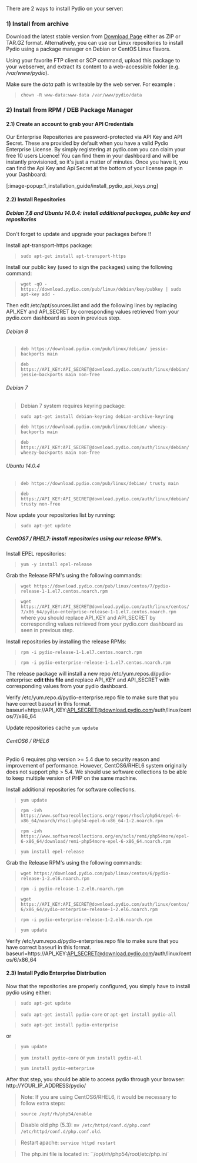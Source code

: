 There are 2 ways to install Pydio on your server:

### 1) Install from archive

Download the latest stable version from [Download Page](https://pydio.com/en/get-pydio) either as ZIP or TAR.GZ format. Alternatively, you can use our Linux repositories to install Pydio using a package manager on Debian or CentOS Linux flavors.

Using your favorite FTP client or SCP command, upload this package to your webserver, and extract its content to a web-accessible folder (e.g. */var/www/pydio*).

Make sure the *data* path is writeable by the web server. For example :

> `chown -R www-data:www-data /var/www/pydio/data`

### 2) Install from RPM / DEB Package Manager

#### 2.1) Create an account to grab your API Credentials

Our Enterprise Repositories are password-protected via API Key and API Secret. These are provided by default when you have a valid Pydio Enterprise License. By simply registering at pydio.com you can claim your free 10 users Licence! You can find them in your dashboard and will be instantly provisioned, so it's just a matter of minutes. Once you have it, you can find the Api Key and Api Secret at the bottom of your license page in your Dashboard:

[:image-popup:1_installation_guide/install_pydio_api_keys.png]


#### 2.2) Install Repositories

##### Debian 7,8 and Ubuntu 14.0.4: install additional packages, public key and repositories

Don't forget to update and upgrade your packages before !!

Install apt-transport-https package:

> `sudo apt-get install apt-transport-https`

Install our public key (used to sign the packages) using the following command:

> `wget -qO - https://download.pydio.com/pub/linux/debian/key/pubkey | sudo apt-key add -`

Then edit /etc/apt/sources.list and add the following lines by replacing API_KEY and API_SECRET by corresponding values retrieved from your pydio.com dashboard as seen in previous step.

###### Debian 8
> `deb https://download.pydio.com/pub/linux/debian/ jessie-backports main`

> `deb https://API_KEY:API_SECRET@download.pydio.com/auth/linux/debian/ jessie-backports main non-free`

###### Debian 7

> Debian 7 system requires keyring package:

> `sudo apt-get install debian-keyring debian-archive-keyring`

> `deb https://download.pydio.com/pub/linux/debian/ wheezy-backports main`

> `deb https://API_KEY:API_SECRET@download.pydio.com/auth/linux/debian/ wheezy-backports main non-free`

###### Ubuntu 14.0.4

> `deb https://download.pydio.com/pub/linux/debian/ trusty main`

> `deb https://API_KEY:API_SECRET@download.pydio.com/auth/linux/debian/ trusty non-free`

Now update your repositories list by running:

> `sudo apt-get update`

##### CentOS7 / RHEL7: install repositories using our release RPM's.

Install EPEL repositories:

> `yum -y install epel-release`

Grab the Release RPM's using the following commands:
> `wget https://download.pydio.com/pub/linux/centos/7/pydio-release-1-1.el7.centos.noarch.rpm`

> `wget https://API_KEY:API_SECRET@download.pydio.com/auth/linux/centos/7/x86_64/pydio-enterprise-release-1-1.el7.centos.noarch.rpm`
where you should replace API_KEY and API_SECRET by corresponding values retrieved from your pydio.com dashboard as seen in previous step.

Install repositories by installing the release RPMs:

> `rpm -i pydio-release-1-1.el7.centos.noarch.rpm`

> `rpm -i pydio-enterprise-release-1-1.el7.centos.noarch.rpm` 

The release package will install a new repo /etc/yum.repos.d/pydio-enterprise: **edit this file** and replace API_KEY and API_SECRET with corresponding values from your pydio dashboard.

Verify /etc/yum.repo.d/pydio-enterprise.repo file to make sure that you have correct baseurl in this format.
baseurl=https://API_KEY:API_SECRET@download.pydio.com/auth/linux/centos/7/x86_64

Update repositories cache `yum update`

###### CentOS6 / RHEL6

Pydio 6 requires php version >= 5.4 due to security reason and improvement of performance. However, CentOS6/RHEL6 system originally does not support php > 5.4. We should use software collections to be able to keep multiple version of PHP on the same machine.

Install additional repositories for software collections.

> `yum update`

> `rpm -ivh https://www.softwarecollections.org/repos/rhscl/php54/epel-6-x86_64/noarch/rhscl-php54-epel-6-x86_64-1-2.noarch.rpm`

> `rpm -ivh https://www.softwarecollections.org/en/scls/remi/php54more/epel-6-x86_64/download/remi-php54more-epel-6-x86_64.noarch.rpm`

> `yum install epel-release`

Grab the Release RPM's using the following commands:

> `wget https://download.pydio.com/pub/linux/centos/6/pydio-release-1-2.el6.noarch.rpm`

> `rpm -i pydio-release-1-2.el6.noarch.rpm`

> `wget https://API_KEY:API_SECRET@download.pydio.com/auth/linux/centos/6/x86_64/pydio-enterprise-release-1-2.el6.noarch.rpm`

> `rpm -i pydio-enterprise-release-1-2.el6.noarch.rpm`

> `yum update`

Verify /etc/yum.repo.d/pydio-enterprise.repo file to make sure that you have correct baseurl in this format.
baseurl=https://API_KEY:API_SECRET@download.pydio.com/auth/linux/centos/6/x86_64

#### 2.3) Install Pydio Enterprise Distribution

Now that the repositories are properly configured, you simply have to install pydio using either:
> `sudo apt-get update`

> `sudo apt-get install pydio-core` or `apt-get install pydio-all`

> `sudo apt-get install pydio-enterprise`

or

> `yum update`

> `yum install pydio-core` or `yum install pydio-all` 

> `yum install pydio-enterprise`

After that step, you should be able to access pydio through your browser: http://YOUR_IP_ADDRESS/pydio/


> Note: If you are using CentOS6/RHEL6, it would be necessary to follow extra steps:

> `source /opt/rh/php54/enable`

> Disable old php (5.3): `mv /etc/httpd/conf.d/php.conf /etc/httpd/conf.d/php.conf.old`.

> Restart apache: `service httpd restart`

> The php.ini file is located in: ``/opt/rh/php54/root/etc/php.ini`
